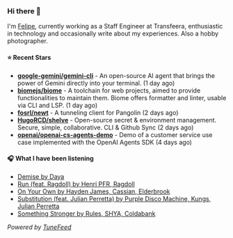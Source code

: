 ### Hi there 👋

I'm [Felipe](https://felipevm.com), currently working as a Staff Engineer at Transfeera, enthusiastic in technology and occasionally write about my experiences. Also a hobby photographer.

#### ⭐ Recent Stars
- **[google-gemini/gemini-cli](https://github.com/google-gemini/gemini-cli)** - An open-source AI agent that brings the power of Gemini directly into your terminal. (1 day ago)
- **[biomejs/biome](https://github.com/biomejs/biome)** - A toolchain for web projects, aimed to provide functionalities to maintain them. Biome offers formatter and linter, usable via CLI and LSP. (1 day ago)
- **[fosrl/newt](https://github.com/fosrl/newt)** - A tunneling client for Pangolin (2 days ago)
- **[HugoRCD/shelve](https://github.com/HugoRCD/shelve)** - Open-source secret &amp; environment management. Secure, simple, collaborative. CLI &amp; Github Sync (2 days ago)
- **[openai/openai-cs-agents-demo](https://github.com/openai/openai-cs-agents-demo)** - Demo of a customer service use case implemented with the OpenAI Agents SDK (4 days ago)

#### 🎧 What I have been listening
- [Demise by Daya](https://open.spotify.com/track/5exv0bDkEoKX0307raOYRQ)
- [Run (feat. Ragdoll) by Henri PFR, Ragdoll](https://open.spotify.com/track/35t8pOqxELRbWS7ODsyc7p)
- [On Your Own by Hayden James, Cassian, Elderbrook](https://open.spotify.com/track/5chP2SaqqY0QkENMp1yg5x)
- [Substitution (feat. Julian Perretta) by Purple Disco Machine, Kungs, Julian Perretta](https://open.spotify.com/track/6BjG4NirMgJfC6QAvbfBNG)
- [Something Stronger by Rules, SHYA, Coldabank](https://open.spotify.com/track/1VhD0FPDYqFhqRJVguVAJe)

_Powered by [TuneFeed](https://tunefeed.app?ref=github.com)_
